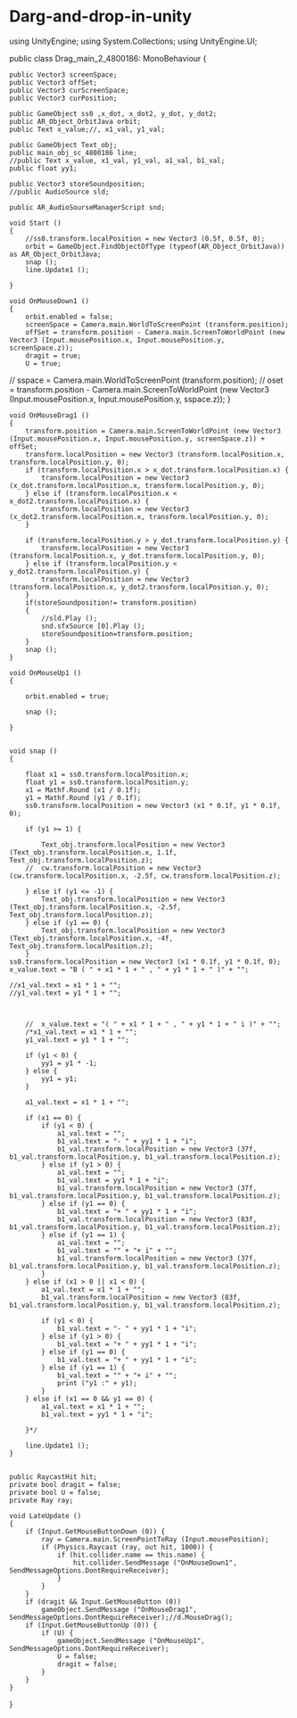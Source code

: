 # Darg-and-drop-in-unity

using UnityEngine;
using System.Collections;
using UnityEngine.UI;


public class  Drag_main_2_4800186: MonoBehaviour
{
		
	public Vector3 screenSpace;
	public Vector3 offSet;
	public Vector3 curScreenSpace;
	public Vector3 curPosition;

	public GameObject ss0 ,x_dot, x_dot2, y_dot, y_dot2;
	public AR_Object_OrbitJava orbit;
	public Text x_value;//, x1_val, y1_val;

	public GameObject Text_obj;
	public main_obj_sc_4800186 line;
	//public Text x_value, x1_val, y1_val, a1_val, b1_val;
	public float yy1;

	public Vector3 storeSoundposition;
	//public AudioSource sld;

	public AR_AudioSourseManagerScript snd;

	void Start ()
	{
		//ss0.transform.localPosition = new Vector3 (0.5f, 0.5f, 0);
		orbit = GameObject.FindObjectOfType (typeof(AR_Object_OrbitJava)) as AR_Object_OrbitJava;
		snap ();
		line.Update1 ();
	
	}

	void OnMouseDown1 ()
	{
		orbit.enabled = false;
		screenSpace = Camera.main.WorldToScreenPoint (transform.position);
		offSet = transform.position - Camera.main.ScreenToWorldPoint (new Vector3 (Input.mousePosition.x, Input.mousePosition.y, screenSpace.z));		
		dragit = true;
		U = true;
	
//		sspace = Camera.main.WorldToScreenPoint (transform.position);
//		oset = transform.position - Camera.main.ScreenToWorldPoint (new Vector3 (Input.mousePosition.x, Input.mousePosition.y, sspace.z));
	}

	void OnMouseDrag1 ()
	{	
		transform.position = Camera.main.ScreenToWorldPoint (new Vector3 (Input.mousePosition.x, Input.mousePosition.y, screenSpace.z)) + offSet;		
		transform.localPosition = new Vector3 (transform.localPosition.x, transform.localPosition.y, 0);	
		if (transform.localPosition.x > x_dot.transform.localPosition.x) {				
			transform.localPosition = new Vector3 (x_dot.transform.localPosition.x, transform.localPosition.y, 0);
		} else if (transform.localPosition.x < x_dot2.transform.localPosition.x) {				
			transform.localPosition = new Vector3 (x_dot2.transform.localPosition.x, transform.localPosition.y, 0);
		}

		if (transform.localPosition.y > y_dot.transform.localPosition.y) {				
			transform.localPosition = new Vector3 (transform.localPosition.x, y_dot.transform.localPosition.y, 0);
		} else if (transform.localPosition.y < y_dot2.transform.localPosition.y) {				
			transform.localPosition = new Vector3 (transform.localPosition.x, y_dot2.transform.localPosition.y, 0);
		}
		if(storeSoundposition!= transform.position)
		{
			//sld.Play ();
			snd.sfxSource [0].Play ();
			storeSoundposition=transform.position;
		}
		snap ();
	}

	void OnMouseUp1 ()
	{
	
		orbit.enabled = true;
			
		snap ();
			
	}


	void snap ()
	{
	
		float x1 = ss0.transform.localPosition.x;
		float y1 = ss0.transform.localPosition.y;			
		x1 = Mathf.Round (x1 / 0.1f);
		y1 = Mathf.Round (y1 / 0.1f);
		ss0.transform.localPosition = new Vector3 (x1 * 0.1f, y1 * 0.1f, 0);

		if (y1 >= 1) {
		
			Text_obj.transform.localPosition = new Vector3 (Text_obj.transform.localPosition.x, 1.1f, Text_obj.transform.localPosition.z);
		//	cw.transform.localPosition = new Vector3 (cw.transform.localPosition.x, -2.5f, cw.transform.localPosition.z);

		} else if (y1 <= -1) {
			Text_obj.transform.localPosition = new Vector3 (Text_obj.transform.localPosition.x, -2.5f, Text_obj.transform.localPosition.z);
		} else if (y1 == 0) {
			Text_obj.transform.localPosition = new Vector3 (Text_obj.transform.localPosition.x, -4f, Text_obj.transform.localPosition.z);
		}
	ss0.transform.localPosition = new Vector3 (x1 * 0.1f, y1 * 0.1f, 0);
	x_value.text = "B ( " + x1 * 1 + " , " + y1 * 1 + " )" + "";

	//x1_val.text = x1 * 1 + "";
	//y1_val.text = y1 * 1 + "";



		//	x_value.text = "( " + x1 * 1 + " , " + y1 * 1 + " i )" + "";
		/*x1_val.text = x1 * 1 + "";
		y1_val.text = y1 * 1 + "";

		if (y1 < 0) {
			yy1 = y1 * -1;
		} else {
			yy1 = y1;
		}

		a1_val.text = x1 * 1 + "";

		if (x1 == 0) {
			if (y1 < 0) {
				a1_val.text = "";
				b1_val.text = "- " + yy1 * 1 + "i";
				b1_val.transform.localPosition = new Vector3 (37f, b1_val.transform.localPosition.y, b1_val.transform.localPosition.z);
			} else if (y1 > 0) {
				a1_val.text = "";
				b1_val.text = yy1 * 1 + "i";
				b1_val.transform.localPosition = new Vector3 (37f, b1_val.transform.localPosition.y, b1_val.transform.localPosition.z);
			} else if (y1 == 0) {
				b1_val.text = "+ " + yy1 * 1 + "i";
				b1_val.transform.localPosition = new Vector3 (83f, b1_val.transform.localPosition.y, b1_val.transform.localPosition.z);
			} else if (y1 == 1) {
				a1_val.text = "";
				b1_val.text = "" + "+ i" + "";
				b1_val.transform.localPosition = new Vector3 (37f, b1_val.transform.localPosition.y, b1_val.transform.localPosition.z);
			}
		} else if (x1 > 0 || x1 < 0) {
			a1_val.text = x1 * 1 + "";
			b1_val.transform.localPosition = new Vector3 (83f, b1_val.transform.localPosition.y, b1_val.transform.localPosition.z);

			if (y1 < 0) {
				b1_val.text = "- " + yy1 * 1 + "i";
			} else if (y1 > 0) {
				b1_val.text = "+ " + yy1 * 1 + "i";
			} else if (y1 == 0) {
				b1_val.text = "+ " + yy1 * 1 + "i";
			} else if (y1 == 1) {
				b1_val.text = "" + "+ i" + "";
				print ("y1 :" + y1);
			}
		} else if (x1 == 0 && y1 == 0) {
			a1_val.text = x1 * 1 + "";
			b1_val.text = yy1 * 1 + "i";
		
		}*/

		line.Update1 ();
	}

     
	public RaycastHit hit;
	private bool dragit = false;
	private bool U = false;
	private Ray ray;

	void LateUpdate ()
	{
		if (Input.GetMouseButtonDown (0)) {
			ray = Camera.main.ScreenPointToRay (Input.mousePosition);
			if (Physics.Raycast (ray, out hit, 1000)) {
				if (hit.collider.name == this.name) {
					hit.collider.SendMessage ("OnMouseDown1", SendMessageOptions.DontRequireReceiver);
				}
			}
		}
		if (dragit && Input.GetMouseButton (0))
			gameObject.SendMessage ("OnMouseDrag1", SendMessageOptions.DontRequireReceiver);//d.MouseDrag();
		if (Input.GetMouseButtonUp (0)) {
			if (U) {
				gameObject.SendMessage ("OnMouseUp1", SendMessageOptions.DontRequireReceiver);
				U = false;
				dragit = false;
			}
		}
	}
}

